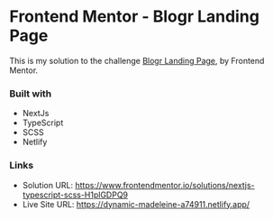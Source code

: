 # Frontend Mentor - Blogr Landing Page

This is my solution to the challenge [Blogr Landing Page](https://www.frontendmentor.io/challenges/blogr-landing-page-EX2RLAApP), by Frontend Mentor.

### Built with

- NextJs
- TypeScript
- SCSS
- Netlify

### Links

- Solution URL: <https://www.frontendmentor.io/solutions/nextjs-typescript-scss-H1plGDPQ9>
- Live Site URL: <https://dynamic-madeleine-a74911.netlify.app/>
